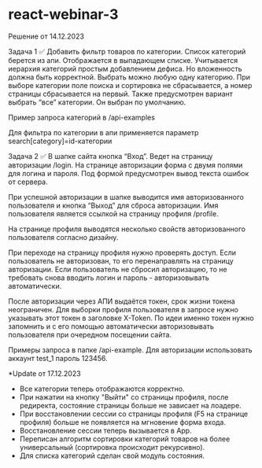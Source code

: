 # react-webinar-3
Решение от 14.12.2023

Задача 1 ✅
  Добавить фильтр товаров по категории. Список категорий берется из апи.
  Отображается в выпадающем списке. Учитывается иерархия категорий простым добавлением дефиса.
  Но вложенность должна быть корректной. Выбрать можно любую одну категорию. 
  При выборе категории поле поиска и сортировка не сбрасывается, а номер страницы сбрасывается на первый. 
  Также предусмотрен вариант выбрать “все” категории. Он выбран по умолчанию. 

  Пример запроса категорий в /api-examples

  Для фильтра по категории в апи применяется параметр search[category]=id-категории

Задача 2 ✅
  В шапке сайта кнопка “Вход”. Ведет на страницу авторизации /login.
  На странице авторизации форма с двумя полями для логина и пароля.
  Под формой предусмотрен вывод текста ошибок от сервера.

  При успешной авторизации в шапке выводится имя авторизованного пользователя и кнопка “Выход” для сброса авторизации.
  Имя пользователя является ссылкой на страницу профиля /profile. 

  На странице профиля выводятся несколько свойств авторизованного пользователя согласно дизайну. 

  При переходе на страницу профиля нужно проверять доступ.
  Если пользователь не авторизован, то его перенаправлять на страницу авторизации.
  Если пользователь не сбросил  авторизацию, то не требовать снова вводить логин и пароль - авторизовывать автоматически. 

  После авторизации через АПИ выдаётся токен, срок жизни токена неограничен.
  Для выборки профиля пользователя в запросе нужно указывать этот токен в заголовке X-Token.
  По идеи именно токен нужно запомнить и с его помощью автоматически авторизовывать пользователя при очередном посещении сайта.

  Примеры запроса в папке /api-example.
  Для авторизации использовать аккаунт test_1 пароль 123456.

*Update от 17.12.2023 
  - Все категории теперь отображаются корректно.
  - При нажатии на кнопку "Выйти" со страницы профиля, после редиректа, состояние страницы больше не зависает на лоадере.
  - При восстановлении сессии со страницы профиля (F5 на странице профиля) больше не появляется на мгновение форма входа.
  - Воcстановление сессии теперь вызывается в App.
  - Переписан алгоритм сортировки категорий товаров на более универсальный (сортировка происходит рекурсивно).
  - Для списка категорий сделан свой модуль состояния.